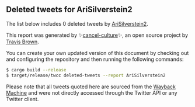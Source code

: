 ## Deleted tweets for AriSilverstein2

The list below includes 0 deleted tweets by
[AriSilverstein2](https://twitter.com/AriSilverstein2).



This report was generated by ✨[cancel-culture](https://github.com/travisbrown/cancel-culture)✨,
an open source project by [Travis Brown](https://twitter.com/travisbrown).

You can create your own updated version of this document by checking out and configuring the
repository and then running the following commands:

```bash
$ cargo build --release
$ target/release/twcc deleted-tweets --report AriSilverstein2
```

Please note that all tweets quoted here are sourced from the
[Wayback Machine](https://web.archive.org) and were not directly accessed through the Twitter API or
any Twitter client.

